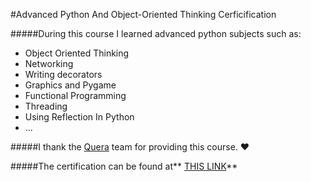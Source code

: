 #Advanced Python And Object-Oriented Thinking Cerficification

#####During this course I learned advanced python subjects such as:
- Object Oriented Thinking
- Networking
- Writing decorators
- Graphics and Pygame
- Functional Programming
- Threading
- Using Reflection In Python
- ...

#####I thank the [Quera](http://www.quera.ir "Quera") team for providing this course. :heart:

#####The certification can be found at** [THIS LINK](https://quera.ir/certificate/3wuXrvfZ/ "THIS LINK")**
